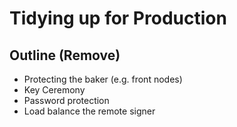 # Tidying up for Production

## Outline (Remove)

- Protecting the baker (e.g. front nodes)
- Key Ceremony
- Password protection
- Load balance the remote signer


